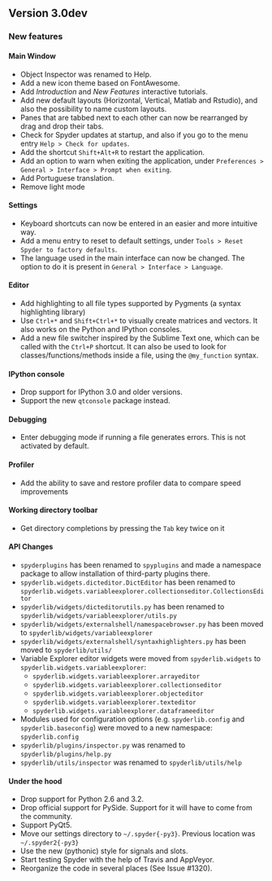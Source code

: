 ## Version 3.0dev

### New features

#### Main Window

* Object Inspector was renamed to Help.
* Add a new icon theme based on FontAwesome.
* Add *Introduction* and *New Features* interactive tutorials.
* Add new default layouts (Horizontal, Vertical, Matlab and Rstudio), and also the possibility to name custom layouts.
* Panes that are tabbed next to each other can now be rearranged by drag and drop their tabs.
* Check for Spyder updates at startup, and also if you go to the menu entry `Help > Check for updates`.
* Add the shortcut `Shift+Alt+R` to restart the application.
* Add an option to warn when exiting the application, under `Preferences > General > Interface > Prompt when exiting`.
* Add Portuguese translation.
* Remove light mode

#### Settings
* Keyboard shortcuts can now be entered in an easier and more intuitive way.
* Add a menu entry to reset to default settings, under `Tools > Reset Spyder to factory defaults`.
* The language used in the main interface can now be changed. The option to do it is present in `General > Interface > Language`.

#### Editor
* Add highlighting to all file types supported by Pygments (a syntax highlighting library)
* Use `Ctrl+*` and `Shift+Ctrl+*` to visually create matrices and vectors. It also works on the Python and IPython consoles.
* Add a new file switcher inspired by the Sublime Text one, which can be called with the `Ctrl+P` shortcut. It can also be used to look for classes/functions/methods inside a file, using the `@my_function` syntax.

#### IPython console
* Drop support for IPython 3.0 and older versions.
* Support the new `qtconsole` package instead. 

#### Debugging
* Enter debugging mode if running a file generates errors. This is not activated by default.

#### Profiler
* Add the ability to save and restore profiler data to compare speed improvements

#### Working directory toolbar
* Get directory completions by pressing the `Tab` key twice on it

#### API Changes
* `spyderplugins` has been renamed to `spyplugins` and made a namespace package to allow
installation of third-party plugins there.
* `spyderlib.widgets.dicteditor.DictEditor` has been renamed to
`spyderlib.widgets.variableexplorer.collectionseditor.CollectionsEditor`
* `spyderlib/widgets/dicteditorutils.py` has been renamed to
`spyderlib/widgets/variableexplorer/utils.py`
* `spyderlib/widgets/externalshell/namespacebrowser.py` has been moved to
`spyderlib/widgets/variableexplorer`
* `spyderlib/widgets/externalshell/syntaxhighlighters.py` has been moved to
`spyderlib/utils/`
* Variable Explorer editor widgets were moved from `spyderlib.widgets`
to `spyderlib.widgets.variableexplorer`:
    * `spyderlib.widgets.variableexplorer.arrayeditor`
    * `spyderlib.widgets.variableexplorer.collectionseditor`
    * `spyderlib.widgets.variableexplorer.objecteditor`
    * `spyderlib.widgets.variableexplorer.texteditor`
    * `spyderlib.widgets.variableexplorer.dataframeeditor`
* Modules used for configuration options (e.g. `spyderlib.config` and
`spyderlib.baseconfig`) were moved to a new namespace: `spyderlib.config`
* `spyderlib/plugins/inspector.py` was renamed to `spyderlib/plugins/help.py`
* `spyderlib/utils/inspector` was renamed to `spyderlib/utils/help`

#### Under the hood
* Drop support for Python 2.6 and 3.2.
* Drop official support for PySide. Support for it will have to come from the community.
* Support PyQt5.
* Move our settings directory to `~/.spyder{-py3}`. Previous location was `~/.spyder2{-py3}`
* Use the new (pythonic) style for signals and slots.
* Start testing Spyder with the help of Travis and AppVeyor.
* Reorganize the code in several places (See Issue #1320).